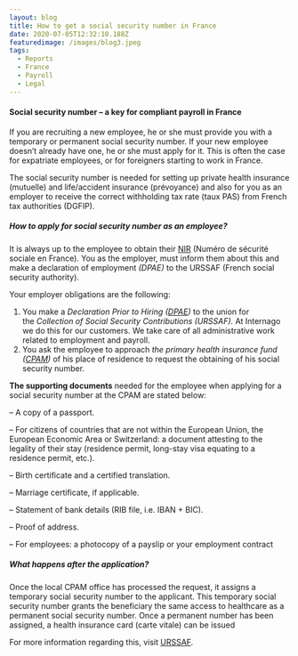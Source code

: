 ```yaml
---
layout: blog
title: How to get a social security number in France
date: 2020-07-05T12:32:10.188Z
featuredimage: /images/blog3.jpeg
tags:
  - Reports
  - France
  - Payroll
  - Legal
---
```

<!--StartFragment-->

#### Social security number – a key for compliant payroll in France



If you are recruiting a new employee, he or she must provide you with a temporary or permanent social security number. If your new employee doesn’t already have one, he or she must apply for it. This is often the case for expatriate employees, or for foreigners starting to work in France. 

The social security number is needed for setting up private health insurance (mutuelle) and life/accident insurance (prévoyance) and also for you as an employer to receive the correct withholding tax rate (taux PAS) from French tax authorities (DGFIP).

##### How to apply for social security number as an employee?

It is always up to the employee to obtain their [NIR](https://www.ameli.fr/paris/assure/droits-demarches/principes/numero-securite-sociale) (Numéro de sécurité sociale en France). You as the employer, must inform them about this and make a declaration of employment *(DPAE)* to the URSSAF (French social security authority).

Your employer obligations are the following: 

1. You make a *Declaration Prior to Hiring ([DPAE](https://www.ameli.fr/paris/entreprise/vos-salaries/embaucher-salarie/dpae))* to the union for the *Collection of Social Security Contributions (URSSAF).* At Internago we do this for our customers. We take care of all administrative work related to employment and payroll. 
2. You ask the employee to approach *the primary health insurance fund ([CPAM](https://www.ameli.fr/paris))* of his place of residence to request the obtaining of his social security number.

**The supporting documents** needed for the employee when applying for a social security number at the CPAM are stated below:

– A copy of a passport.

– For citizens of countries that are not within the European Union, the European Economic Area or Switzerland: a document attesting to the legality of their stay (residence permit, long-stay visa equating to a residence permit, etc.).

– Birth certificate and a certified translation.

– Marriage certificate, if applicable.

– Statement of bank details (RIB file, i.e. IBAN + BIC).

– Proof of address.

– For employees: a photocopy of a payslip or your employment contract

##### What happens after the application?

Once the local CPAM office has processed the request, it assigns a temporary social security number to the applicant. This temporary social security number grants the beneficiary the same access to healthcare as a permanent social security number. Once a permanent number has been assigned, a health insurance card (carte vitale) can be issued

For more information regarding this, visit [URSSAF](https://www.urssaf.fr/portail/home.html). 

<!--EndFragment-->